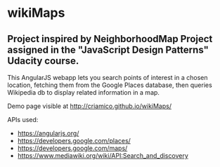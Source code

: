 # wikiMaps

## Project inspired by NeighborhoodMap Project assigned in the "JavaScript Design Patterns" Udacity course.

This AngularJS webapp lets you search points of interest in a chosen location, fetching them from the Google Places database, then queries Wikipedia db to display related information in a map.

Demo page visible at http://criamico.github.io/wikiMaps/

APIs used:
* https://angularjs.org/
* https://developers.google.com/places/
* https://developers.google.com/maps/
* https://www.mediawiki.org/wiki/API:Search_and_discovery



